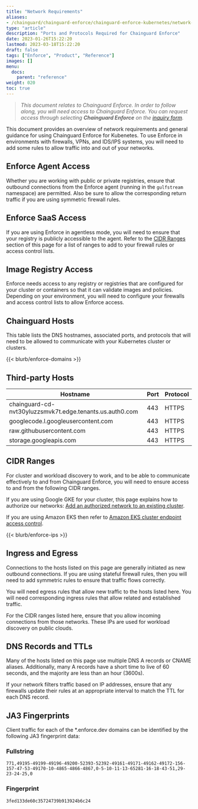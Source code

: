 ```yaml
---
title: "Network Requirements"
aliases:
- /chainguard/chainguard-enforce/chainguard-enforce-kubernetes/network-requirements/
type: "article"
description: "Ports and Protocols Required for Chainguard Enforce"
date: 2023-01-26T15:22:20
lastmod: 2023-03-18T15:22:20
draft: false
tags: ["Enforce", "Product", "Reference"]
images: []
menu:
  docs:
    parent: "reference"
weight: 020
toc: true
---
```


> _This document relates to Chainguard Enforce. In order to follow along, you will need access to Chainguard Enforce. You can request access through selecting **Chainguard Enforce** on the [inquiry form](https://www.chainguard.dev/contact?utm_source=docs)._

This document provides an overview of network requirements and general guidance for using Chainguard Enforce for Kubenetes. To use Enforce in environments with firewalls, VPNs, and IDS/IPS systems, you will need to add some rules to allow traffic into and out of your networks. 

## Enforce Agent Access

Whether you are working with public or private registries, ensure that outbound connections from the Enforce agent (running in the `gulfstream` namespace) are permitted. Also be sure to allow the corresponding return traffic if you are using symmetric firewall rules.

## Enforce SaaS Access

If you are using Enforce in agentless mode, you will need to ensure that your registry is publicly accessible to the agent. Refer to the [CIDR Ranges](#cidr-ranges) section of this page for a list of ranges to add to your firewall rules or access control lists.

## Image Registry Access

Enforce needs access to any registry or registries that are configured for your cluster or containers so that it can validate images and policies. Depending on your environment, you will need to configure your firewalls and access control lists to allow Enforce access.

## Chainguard Hosts

This table lists the DNS hostnames, associated ports, and protocols that will need to be allowed to communicate with your Kubernetes cluster or clusters.

{{< blurb/enforce-domains >}}

## Third-party Hosts
| Hostname |Port |Protocol |
|----------|-----|---------|
| chainguard-cd-nvt30yluzzsmvk7t.edge.tenants.us.auth0.com | 443 | HTTPS |
| googlecode.l.googleusercontent.com | 443 | HTTPS |
| raw.githubusercontent.com | 443 | HTTPS |
| storage.googleapis.com | 443 | HTTPS |

## CIDR Ranges

For cluster and workload discovery to work, and to be able to communicate effectively to and from Chainguard Enforce, you will need to ensure access to and from the following CIDR ranges.

If you are using Google GKE for your cluster, this page explains how to authorize our networks: [Add an authorized network to an existing cluster](https://cloud.google.com/kubernetes-engine/docs/how-to/authorized-networks#add). 

If you are using Amazon EKS then refer to [Amazon EKS cluster endpoint access control](https://docs.aws.amazon.com/eks/latest/userguide/cluster-endpoint.html).

{{< blurb/enforce-ips >}}

## Ingress and Egress

Connections to the hosts listed on this page are generally initiated as new outbound connections. If you are using stateful firewall rules, then you will need to add symmetric rules to ensure that traffic flows correctly.

You will need egress rules that allow new traffic to the hosts listed here. You will need corresponding ingress rules that allow related and established traffic.

For the CIDR ranges listed here, ensure that you allow incoming connections from those networks. These IPs are used for workload discovery on public clouds.

## DNS Records and TTLs

Many of the hosts listed on this page use multiple DNS A records or CNAME aliases. Additionally, many A records have a short time to live of 60 seconds, and the majority are less than an hour (3600s).

If your network filters traffic based on IP addresses, ensure that any firewalls update their rules at an appropriate interval to match the TTL for each DNS record.

## JA3 Fingerprints

Client traffic for each of the *.enforce.dev domains can be identified by the following JA3 fingerprint data:

### Fullstring
```
771,49195-49199-49196-49200-52393-52392-49161-49171-49162-49172-156-157-47-53-49170-10-4865-4866-4867,0-5-10-11-13-65281-16-18-43-51,29-23-24-25,0
```

### Fingerprint
```
3fed133de60c35724739b913924b6c24
```
